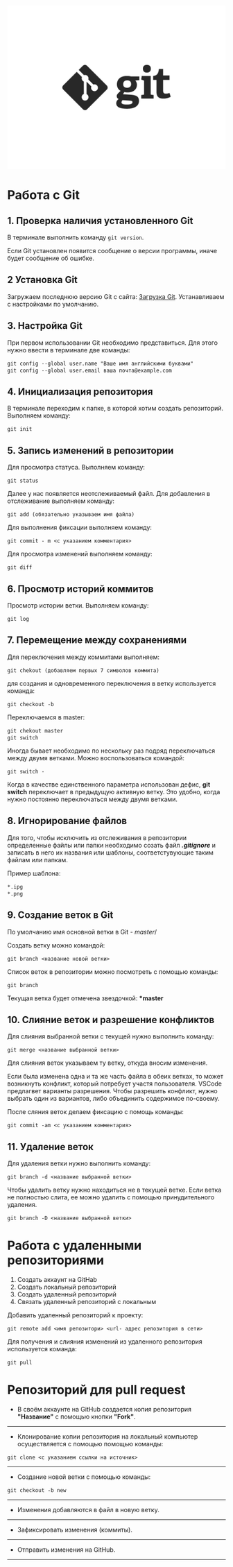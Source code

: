 ![git](Git.jpg)
# Работа с Git
## 1. Проверка наличия установленного Git
В терминале выполнить команду `git version`. 

Если Git установлен появится сообщение о версии программы, иначе будет сообщение об ошибке.
## 2 Установка Git
Загружаем последнюю версию Git с сайта: [Загрузка Git](https://git-scm.com/downloads).
Устанавливаем с настройками по умолчанию.
 ## 3. Настройка Git
 При первом использовании Git необходимо представиться. Для этого нужно ввести в терминале две команды:
 ```
 git config --global user.name "Ваше имя английскими буквами"
 git config --global user.email ваша почта@example.com
 ```
## 4. Инициализация репозитория
В терминале переходим к папке, в которой хотим создать репозиторий. Выполняем команду:
```
git init
```
## 5. Запись изменений в репозитории
Для просмотра статуса. Выполняем команду:
```
git status
```
Далее у нас появляется неотслеживаемый файл. Для добавления в отслеживание выполняем команду:
```
git add (обязательно указываем имя файла)
```
Для выполнения фиксации выполняем команду:
```
git commit - m <с указанием комментария>
```
Для просмотра изменений выполняем команду:

```
git diff
```
## 6. Просмотр историй коммитов
Просмотр истории ветки. Выполняем команду:
```
git log
```
## 7. Перемещение между сохранениями
Для переключения между коммитами выполняем:
```
git chekout (добавляем первых 7 символов коммита)
```
для создания и одновременного переключения в ветку используется команда:

```
git checkout -b
```

Переключаемся в master:
```
git chekout master
git switch
```
Иногда бывает необходимо по нескольку раз подряд переключаться между двумя ветками. Можно воспользоваться командой:

```
git switch -
```
Когда в качестве единственного параметра использован дефис, **git switch** переключает в предыдущую активную ветку. Это  удобно, когда нужно постоянно переключаться между двумя ветками.

## 8. Игнорирование файлов
Для того, чтобы исключить из отслеживания в репозитории определенные файлы или папки необходимо созать файл ***.gitignore*** и записать в него их названия или шаблоны, соответстувующие таким файлам или папкам. 

Пример шаблона:

```
*.ipg
*.png
```

## 9. Создание веток в Git
По умолчанию имя основной ветки в Git - *master*/

Создать ветку можно командой:

```
git branch <название новой ветки>
```
Список веток в репозитории можно посмотреть с помощью команды:
```
git branch
```
Текущая ветка будет отмечена звездочкой: **\*master**

## 10. Слияние веток и разрешение конфликтов
Для слияния выбранной ветки с текущей нужно выполнить команду:

```
git merge <название выбранной ветки>
```
Для слияния веток указываем ту ветку, откуда вносим изменения.

Если была изменена одна и та же часть файла в обеих ветках, то может возникнуть конфликт, который потребует участя пользователя.
VSCode предлагвет варианты разрешения.
Чтобы разрешить конфликт, нужно выбрать один из вариантов, либо объединить содержимое по-своему. 

После сляния веток делаем фиксацию с помощь команды:

```
git commit -am <с указанием комментария>
```

## 11. Удаление веток
Для удаления ветки нужно выполнить команду:

```
git branch -d <название выбранной ветки>
```
Чтобы удалить ветку нужно находиться не в текущей ветке. Если ветка не полностью слита, ее можно удалить с помощью принудительного удаления. 

```
git branch -D <название выбранной ветки>
```
# Работа с удаленными репозиториями

1. Создать аккаунт на GitHab
2. Создать локальный репозиторий
3. Создать удаленный репозиторий
4. Связать удаленный репозиторий с локальным

Добавить удаленный репозиторий к проекту:
```
git remote add <имя репозитори> <url- адрес репозитория в сети>
```

Для получения и слияния изменений из удаленного репозитория используется команда:

```
git pull
```
# Репозиторий для **pull request**
* В своём аккаунте на GitHub создается копия репозитория **"Название"** с помощью кнопки **"Fork"**.
---
* Клонирование копии репозитория на локальный компьютер осуществляется с помощью помощью команды:
```
git clone <с указанием ссылки на источник>
```
---
* Создание новой ветки с помощью команды:
```
git checkout -b new
```
---
* Изменения добавляются в файл в новую ветку.
---
* Зафиксировать изменения (коммиты).
---
* Отправить изменения на GitHub.
---
